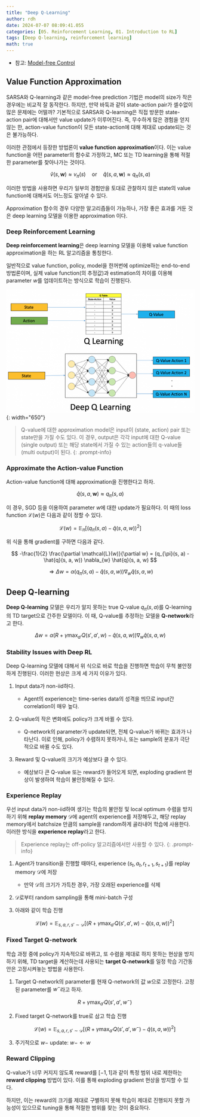 ```yaml
---
title: "Deep Q-Learning"
author: rdh
date: 2024-07-07 08:09:41.055
categories: [05. Reinforcement Learning, 01. Introduction to RL]
tags: [Deep Q-learning, reinforcement learning]
math: true
---
```


* 참고: [Model-free Control](https://rohdonghyun.github.io/posts/Model-free-Control/)

## Value Function Approximation

SARSA와 Q-learning과 같은 model-free prediction 기법은 model의 size가 작은 경우에는 비교적 잘 동작한다. 하지만, 만약 바둑과 같이 state-action pair가 셀수없이 많은 문제에는 어떨까? 기본적으로 SARSA와 Q-learning은 직접 방문한 state-action pair에 대해서만 value update가 이루어진다. 즉, 무수하게 많은 경험을 얻지 않는 한, action-value function이 모든 state-action에 대해 제대로 update되는 것은 불가능하다.

이러한 관점에서 등장한 방법론이 **value function approximation**이다. 이는 value function을 어떤 parameter의 함수로 가정하고, MC 또는 TD learning을 통해 적절한 parameter를 찾아나가는 것이다.

$$
\hat{v}(s, \mathbf{w}) \approx v_{\pi}(s) \quad \text{or} \quad \hat{q}(s, a, \mathbf{w}) \approx q_{\pi}(s, a)
$$

이러한 방법을 사용하면 우리가 일부의 경험만을 토대로 관찰하지 않은 state의 value function에 대해서도 어느정도 알아낼 수 있다.

Approximation 함수의 경우 다양한 알고리즘들이 가능하나, 가장 좋은 효과를 거둔 것은 deep learning 모델을 이용한 approximation 이다.

### Deep Reinforcement Learning
**Deep reinforcement learning**은 deep learning 모델을 이용해 value function approximation을 하는 RL 알고리즘을 통칭한다.

일반적으로 value function, policy, model을 한꺼번에 optimize하는 end-to-end 방법론이며, 실제 value function(의 추정값)과 estimation의 차이를 이용해 parameter $w$를 업데이트하는 방식으로 학습이 진행된다.

![](/assets/img/Deep-Q-Learning-01.png){: width="650"}

> Q-value에 대한 approximation model은 input이 (state, action) pair 또는 state만을 가질 수도 있다. 이 경우, output은 각각 input에 대한 Q-value (single output) 또는 해당 state에서 가질 수 있는 action들의 q-value들 (multi output)이 된다.
{: .prompt-info}

### Approximate the Action-value Function
Action-value function에 대해 approximation을 진행한다고 하자. 

$$
\hat{q}(s, a, \mathbf{w}) \approx q_{\pi}(s, a)
$$

이 경우, SGD 등을 이용하여 parameter $w$에 대한 update가 필요하다. 이 때의 loss function $\mathcal{L}(w)$은 다음과 같이 정할 수 있다.

$$
\mathcal{L}(w) = \mathbb{E}_{\pi} [(q_{\pi}(s, a) - \hat{q}(s, a, w))^2]
$$

위 식을 통해 gradient를 구하면 다음과 같다.

$$
-\frac{1}{2} \frac{\partial \mathcal{L}(w)}{\partial w} = (q_{\pi}(s, a) - \hat{q}(s, a, w)) \nabla_{w} \hat{q}(s, a, w)
$$

$$
\Rightarrow \Delta w = \alpha (q_{\pi}(s, a) - \hat{q}(s, a, w)) \nabla_{w} \hat{q}(s, a, w)
$$


## Deep Q-learning
**Deep Q-learning** 모델은 우리가 알지 못하는 true Q-value $q_{\pi}(s, a)$를 Q-learning의 TD target으로 간주한 모델이다. 이 때, Q-value를 추정하는 모델을 **Q-network**라고 한다.

$$
\Delta w = \alpha (R + \gamma \max_{a'} Q(s', a', w) - \hat{q}(s, a, w)) \nabla_{w} \hat{q}(s, a, w)
$$

### Stability Issues with Deep RL
Deep Q-learning 모델에 대해서 위 식으로 바로 학습을 진행하면 학습이 무척 불안정하게 진행된다. 이러한 현상은 크게 세 가지 이유가 있다.

1. Input data가 non-iid하다.
    * Agent의 experience는 time-series data의 성격을 띄므로 input간 correlation이 매우 높다.

2. Q-value의 작은 변화에도 policy가 크게 바뀔 수 있다.
	* Q-network의 parameter가 update되면, 전체 Q-value가 바뀌는 효과가 나타난다. 이로 인해, policy가 수렴하지 못하거나, 또는 sample의 분포가 극단적으로 바뀔 수도 있다.

3. Reward 및 Q-value의 크기가 예상보다 클 수 있다.
	* 예상보다 큰 Q-value 또는 reward가 들어오게 되면, exploding gradient 현상이 발생하여 학습이 불안정해질 수 있다.

### Experience Replay
우선 input data가 non-iid하여 생기는 학습의 불안정 및 local optimum 수렴을 방지하기 위해 **replay memory** $\mathcal{D}$에 agent의 experience를 저장해두고, 해당 replay memory에서 batchsize 만큼의 sample을 random하게 골라내어 학습에 사용한다. 이러한 방식을 **experience replay**라고 한다.

> Experience replay는 off-policy 알고리즘에서만 사용할 수 있다.
{: .prompt-info}

1. Agent가 transition을 진행할 때마다, experience $(s_t, a_t, r_{t+1}, s_{t+1})$를 replay memory $\mathcal{D}$에 저장
    * 만약 $\mathcal{D}$의 크기가 가득찬 경우, 가장 오래된 experience를 삭제

2. $\mathcal{D}$로부터 random sampling을 통해 mini-batch 구성

3. 아래와 같이 학습 진행

    $$
    \mathcal{L}(w) = \mathbb{E}_{s,a,r,s' \sim \mathcal{D}} \left[ \left( R + \gamma \max_{a'} Q(s', a', w) - \hat{q}(s, a, w) \right)^2 \right]
    $$

### Fixed Target Q-network
학습 과정 중에 policy가 지속적으로 바뀌고, 또 수렴을 제대로 하지 못하는 현상을 방지하기 위해, TD target을 계산하는데 사용되는 **target Q-network**를 일정 학습 기간동안은 고정시켜놓는 방법을 사용한다.

1. Target Q-network의 parameter를 현재 Q-network의 값 $w$으로 고정한다. 고정된 parameter를 $w^-$라고 하자.
	
    $$
    R + \gamma \max_{a'} Q(s', a', w^-)
    $$

2. Fixed target Q-network를 true로 삼고 학습 진행

    $$
    \mathcal{L}(w) = \mathbb{E}_{s,a,r,s' \sim \mathcal{D}} \left[ \left( R + \gamma \max_{a'} Q(s', a', w^-) - \hat{q}(s, a, w) \right)^2 \right]
    $$
    
3. 주기적으로 $w-$ update: $w- \leftarrow w$

### Reward Clipping
Q-value가 너무 커지지 않도록 reward를 $[-1, 1]$과 같이 특정 범위 내로 제한하는 **reward clipping** 방법이 있다. 이를 통해 exploding gradient 현상을 방지할 수 있다.

하지만, 이는 reward의 크기를 제대로 구별하지 못해 학습이 제대로 진행되지 못할 가능성이 있으므로 tuning을 통해 적절한 범위를 찾는 것이 중요하다.
